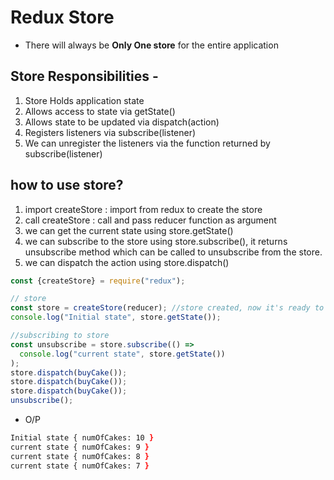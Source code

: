 # Redux Store

- There will always be **Only One store** for the entire application

## Store Responsibilities -

1.  Store Holds application state
2.  Allows access to state via getState()
3.  Allows state to be updated via dispatch(action)
4.  Registers listeners via subscribe(listener)
5.  We can unregister the listeners via the function returned by subscribe(listener)

## how to use store?

1. import createStore : import from redux to create the store
2. call createStore : call and pass reducer function as argument
3. we can get the current state using store.getState()
4. we can subscribe to the store using store.subscribe(), it returns unsubscribe method which can be called to unsubscribe from the store.
5. we can dispatch the action using store.dispatch()

```js
const {createStore} = require("redux");

// store
const store = createStore(reducer); //store created, now it's ready to be subscribed
console.log("Initial state", store.getState());

//subscribing to store
const unsubscribe = store.subscribe(() =>
  console.log("current state", store.getState())
);
store.dispatch(buyCake());
store.dispatch(buyCake());
store.dispatch(buyCake());
unsubscribe();
```

- O/P

```zsh
Initial state { numOfCakes: 10 }
current state { numOfCakes: 9 }
current state { numOfCakes: 8 }
current state { numOfCakes: 7 }

```
